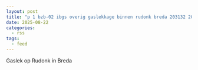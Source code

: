 ```yaml
---
layout: post
title: "p 1 bzb-02 ibgs overig gaslekkage binnen rudonk breda 203132 203092"
date: 2025-08-22
categories: 
  - rss
tags: 
  - feed
---
```


Gaslek op Rudonk in Breda
